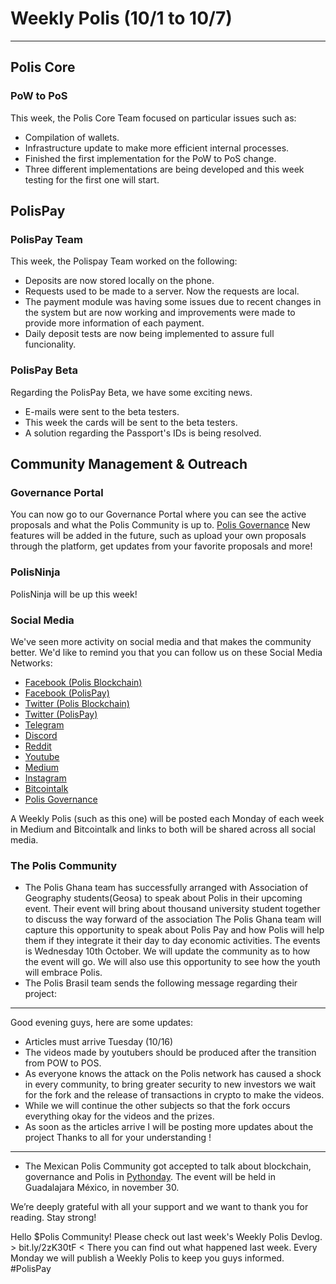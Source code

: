 # Weekly Polis (10/1 to 10/7) 
---
## Polis Core
### PoW to PoS
This week, the Polis Core Team focused on  particular issues such as:
* Compilation of wallets.
* Infrastructure update to make more efficient internal processes.
* Finished the first implementation for the PoW to PoS change.
* Three different implementations are being developed and this week testing for the first one will start.

## PolisPay
### PolisPay Team
This week, the Polispay Team worked on the following:
* Deposits are now stored locally on the phone.
* Requests used to be made to a server. Now the requests are local.
* The payment module was having some issues due to recent changes in the system but are now working and improvements were made to provide more information of each payment.
* Daily deposit tests are now being implemented to assure full funcionality.

### PolisPay Beta
Regarding the PolisPay Beta, we have some exciting news.
* E-mails were sent to the beta testers.
* This week the cards will be sent to the beta testers.
* A solution regarding the Passport's IDs is being resolved.

## Community Management & Outreach
### Governance Portal
You can now go to our Governance Portal where you can see the active proposals and what the Polis Community is up to.
[Polis Governance](https://governance-portal.herokuapp.com/)
New features will be added in the future, such as upload your own proposals through the platform, get updates from your favorite proposals and more!

### PolisNinja
PolisNinja will be up this week!

### Social Media
We've seen more activity on social media and that makes the community better. We'd like to remind you that you can follow us on these Social Media Networks:

* [Facebook (Polis Blockchain)](https://www.facebook.com/polisblockchain/)
* [Facebook (PolisPay)](https://www.facebook.com/polispayofficial)
* [Twitter (Polis Blockchain)](https://twitter.com/PolisBlockchain)
* [Twitter (PolisPay)](https://twitter.com/polispayapp)
* [Telegram](https://t.me/PolisPayOfficial)
* [Discord](https://discordapp.com/invite/cAkeh8Y)
* [Reddit](https://www.reddit.com/r/PolisBlockChain/)
* [Youtube](https://www.youtube.com/channel/UCX5e77jGNZCJhHk_m4Rskug)
* [Medium](https://medium.com/@PolisBlockchain)
* [Instagram](https://www.instagram.com/polispay/)
* [Bitcointalk](https://bitcointalk.org/index.php?topic=2627897.0)
* [Polis Governance](https://governance-portal.herokuapp.com/)

A Weekly Polis (such as this one) will be posted each Monday of each week in Medium and Bitcointalk and links to both will be shared across all social media.

### The Polis Community
* The Polis Ghana team has successfully arranged with Association of Geography students(Geosa) to speak about Polis in their upcoming event. Their event will bring about thousand university student together to discuss the way forward of the association The Polis Ghana team will capture this opportunity to speak about Polis Pay and how Polis will help them if they integrate it their day to day economic activities. The events is Wednesday 10th October. We will update the community as to how the event will go. We will also use this opportunity to see how the youth will embrace Polis.
* The Polis Brasil team sends the following message regarding their project:
---
Good evening guys, here are some updates:
- Articles must arrive Tuesday (10/16)
- The videos made by youtubers should be produced after the transition from POW to POS.
- As everyone knows the attack on the Polis network has caused a shock in every community, to bring greater security to new investors we wait for the fork and the release of transactions in crypto to make the videos.
- While we will continue the other subjects so that the fork occurs everything okay for the videos and the prizes.
- As soon as the articles arrive I will be posting more updates about the project
Thanks to all for your understanding !
---
* The Mexican Polis Community got accepted to talk about blockchain, governance and Polis in [Pythonday](http://pythonday.mx/). The event will be held in Guadalajara México, in november 30.

We’re deeply grateful with all your support and we want to thank you for reading. Stay strong!

Hello $Polis Community! Please check out last week's Weekly Polis Devlog. > bit.ly/2zK30tF <
There you can find out what happened last week. Every Monday we will publish a Weekly Polis to keep you guys informed. #PolisPay